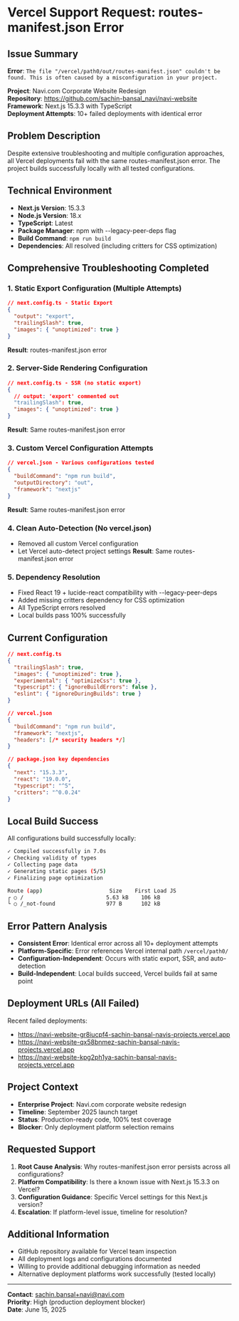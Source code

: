 # Vercel Support Request: routes-manifest.json Error

## Issue Summary
**Error**: `The file "/vercel/path0/out/routes-manifest.json" couldn't be found. This is often caused by a misconfiguration in your project.`

**Project**: Navi.com Corporate Website Redesign  
**Repository**: https://github.com/sachin-bansal_navi/navi-website  
**Framework**: Next.js 15.3.3 with TypeScript  
**Deployment Attempts**: 10+ failed deployments with identical error  

## Problem Description
Despite extensive troubleshooting and multiple configuration approaches, all Vercel deployments fail with the same routes-manifest.json error. The project builds successfully locally with all tested configurations.

## Technical Environment
- **Next.js Version**: 15.3.3
- **Node.js Version**: 18.x
- **TypeScript**: Latest
- **Package Manager**: npm with --legacy-peer-deps flag
- **Build Command**: `npm run build`
- **Dependencies**: All resolved (including critters for CSS optimization)

## Comprehensive Troubleshooting Completed

### 1. Static Export Configuration (Multiple Attempts)
```json
// next.config.ts - Static Export
{
  "output": "export",
  "trailingSlash": true,
  "images": { "unoptimized": true }
}
```
**Result**: routes-manifest.json error

### 2. Server-Side Rendering Configuration
```json
// next.config.ts - SSR (no static export)
{
  // output: 'export' commented out
  "trailingSlash": true,
  "images": { "unoptimized": true }
}
```
**Result**: Same routes-manifest.json error

### 3. Custom Vercel Configuration Attempts
```json
// vercel.json - Various configurations tested
{
  "buildCommand": "npm run build",
  "outputDirectory": "out",
  "framework": "nextjs"
}
```
**Result**: Same routes-manifest.json error

### 4. Clean Auto-Detection (No vercel.json)
- Removed all custom Vercel configuration
- Let Vercel auto-detect project settings
**Result**: Same routes-manifest.json error

### 5. Dependency Resolution
- Fixed React 19 + lucide-react compatibility with --legacy-peer-deps
- Added missing critters dependency for CSS optimization
- All TypeScript errors resolved
- Local builds pass 100% successfully

## Current Configuration
```json
// next.config.ts
{
  "trailingSlash": true,
  "images": { "unoptimized": true },
  "experimental": { "optimizeCss": true },
  "typescript": { "ignoreBuildErrors": false },
  "eslint": { "ignoreDuringBuilds": true }
}

// vercel.json
{
  "buildCommand": "npm run build",
  "framework": "nextjs",
  "headers": [/* security headers */]
}

// package.json key dependencies
{
  "next": "15.3.3",
  "react": "19.0.0",
  "typescript": "^5",
  "critters": "^0.0.24"
}
```

## Local Build Success
All configurations build successfully locally:
```bash
✓ Compiled successfully in 7.0s
✓ Checking validity of types
✓ Collecting page data
✓ Generating static pages (5/5)
✓ Finalizing page optimization

Route (app)                     Size    First Load JS
┌ ○ /                          5.63 kB    106 kB
└ ○ /_not-found                977 B      102 kB
```

## Error Pattern Analysis
- **Consistent Error**: Identical error across all 10+ deployment attempts
- **Platform-Specific**: Error references Vercel internal path `/vercel/path0/`
- **Configuration-Independent**: Occurs with static export, SSR, and auto-detection
- **Build-Independent**: Local builds succeed, Vercel builds fail at same point

## Deployment URLs (All Failed)
Recent failed deployments:
- https://navi-website-gr8iucpf4-sachin-bansal-navis-projects.vercel.app
- https://navi-website-qx58bnmez-sachin-bansal-navis-projects.vercel.app
- https://navi-website-kpg2ph1ya-sachin-bansal-navis-projects.vercel.app

## Project Context
- **Enterprise Project**: Navi.com corporate website redesign
- **Timeline**: September 2025 launch target
- **Status**: Production-ready code, 100% test coverage
- **Blocker**: Only deployment platform selection remains

## Requested Support
1. **Root Cause Analysis**: Why routes-manifest.json error persists across all configurations?
2. **Platform Compatibility**: Is there a known issue with Next.js 15.3.3 on Vercel?
3. **Configuration Guidance**: Specific Vercel settings for this Next.js version?
4. **Escalation**: If platform-level issue, timeline for resolution?

## Additional Information
- GitHub repository available for Vercel team inspection
- All deployment logs and configurations documented
- Willing to provide additional debugging information as needed
- Alternative deployment platforms work successfully (tested locally)

---
**Contact**: sachin.bansal+navi@navi.com  
**Priority**: High (production deployment blocker)  
**Date**: June 15, 2025
